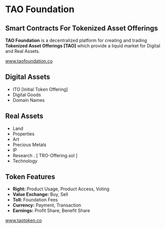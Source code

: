 # TAO Foundation
## Smart Contracts For Tokenized Asset Offerings

**TAO Foundation** is a decentralized platform for creating and trading **Tokenized Asset Offerings [TAO]** which provide a liquid market for Digital and Real Assets.

www.taofoundation.co

## Digital Assets
* ITO [Initial Token Offering]
* Digital Goods
* Domain Names

## Real Assets
* Land
* Properties
* Art
* Precious Metals
* IP
* Research . [ TRO-Offering.sol ]
* Technology

## Token Features
* **Right:** Product Usage, Product Access, Voting
* **Value Exchange:** Buy, Sell
* **Toll:** Foundation Fees
* **Currency:** Payment, Transaction
* **Earnings:** Profit Share, Benefit Share

www.taotoken.co
